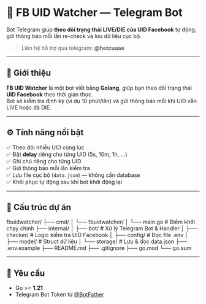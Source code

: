 # 🚀 FB UID Watcher — Telegram Bot

Bot Telegram giúp **theo dõi trạng thái LIVE/DIE của UID Facebook** tự động, gửi thông báo mỗi lần re-check và lưu dữ liệu cục bộ.  
> Liên hệ hỗ trợ qua telegram: **@hetcuuae**

---

## 🧩 Giới thiệu

**FB UID Watcher** là một bot viết bằng **Golang**, giúp bạn theo dõi trạng thái **UID Facebook** theo thời gian thực.  
Bot sẽ kiểm tra định kỳ (ví dụ 10 phút/lần) và gửi thông báo mỗi khi UID vẫn LIVE hoặc đã DIE.

---

## ⚙️ Tính năng nổi bật

✅ Theo dõi nhiều UID cùng lúc  
✅ Đặt **delay** riêng cho từng UID (5s, 10m, 1h, …)  
✅ Ghi chú riêng cho từng UID  
✅ Gửi thông báo mỗi lần kiểm tra  
✅ Lưu file cục bộ (`data.json`) — không cần database  
✅ Khôi phục tự động sau khi bot khởi động lại  

---

## 🧭 Cấu trúc dự án

fbuidwatcher/
├── cmd/
│ └── fbuidwatcher/
│ └── main.go # Điểm khởi chạy chính
├── internal/
│ ├── bot/ # Xử lý Telegram Bot & Handler
│ ├── checker/ # Logic kiểm tra UID Facebook
│ ├── config/ # Đọc file .env
│ ├── model/ # Struct dữ liệu
│ └── storage/ # Lưu & đọc data.json
├── .env.example
├── README.md
├── .gitignore
├── go.mod
└── go.sum


---

## 🧠 Yêu cầu

- Go >= **1.21**
- Telegram Bot Token từ [@BotFather](https://t.me/BotFather)
